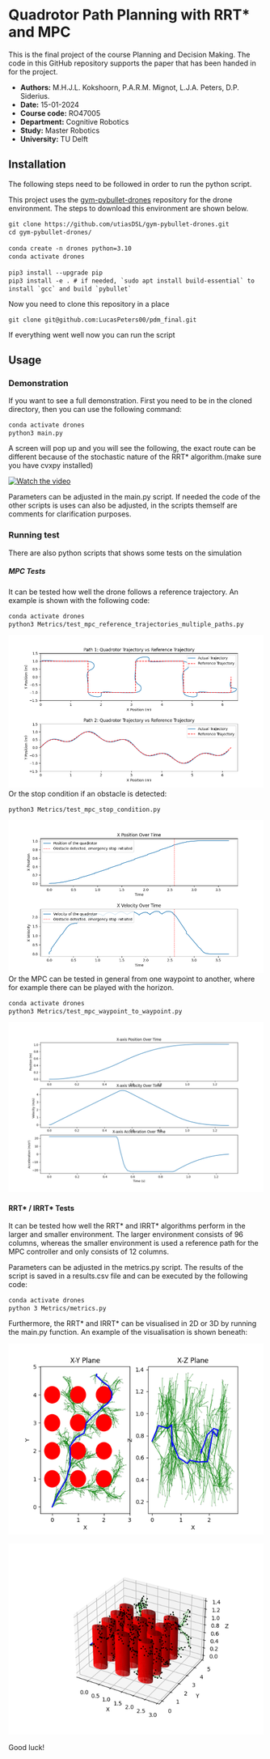 # Quadrotor Path Planning with RRT* and MPC
This is the final project of the course Planning and Decision Making. The code in this GitHub repository supports the paper that has been handed in for the project.

- **Authors:** M.H.J.L. Kokshoorn, P.A.R.M. Mignot, L.J.A. Peters, D.P. Siderius.
- **Date:** 15-01-2024
- **Course code:** RO47005
- **Department:** Cognitive Robotics
- **Study:** Master Robotics
- **University:** TU Delft

## Installation

The following steps need to be followed in order to run the python script.

This project uses the [gym-pybullet-drones](https://github.com/utiasDSL/gym-pybullet-drones) repository for the drone environment. The steps to download this environment are shown below.

``` 
git clone https://github.com/utiasDSL/gym-pybullet-drones.git
cd gym-pybullet-drones/

conda create -n drones python=3.10
conda activate drones

pip3 install --upgrade pip
pip3 install -e . # if needed, `sudo apt install build-essential` to install `gcc` and build `pybullet`
```
Now you need to clone this repository in a place 

``` 
git clone git@github.com:LucasPeters00/pdm_final.git
```
If everything went well now you can run the script

## Usage

### Demonstration

If you want to see a full demonstration. First you need to be in the cloned directory, then you can use the following command:

```
conda activate drones
python3 main.py
```
A screen will pop up and you will see the following, the exact route can be different because of the stochastic nature of the RRT* algorithm.(make sure you have cvxpy installed) 

[![Watch the video](https://img.youtube.com/vi/ynw0QnEbT1k/maxresdefault.jpg)](https://youtu.be/ynw0QnEbT1k)

Parameters can be adjusted in the main.py script. If needed the code of the other scripts is uses can also be adjusted, in the scripts themself are comments for clarification purposes.

### Running test

There are also python scripts that shows some tests on the simulation

##### MPC Tests

It can be tested how well the drone follows a reference trajectory. An example is shown with the following code:

```
conda activate drones
python3 Metrics/test_mpc_reference_trajectories_multiple_paths.py
```
![Example Image](images/trajectory_vs_reference.png)
Or the stop condition if an obstacle is detected:

```
python3 Metrics/test_mpc_stop_condition.py
```
![Example Image](images/example_stop_img.png)
Or the MPC can be tested in general from one waypoint to another, where for example there can be played with the horizon.

```
conda activate drones
python3 Metrics/test_mpc_waypoint_to_waypoint.py
```
![Example Image](images/example_w_t_w.png)

#### RRT* / IRRT* Tests

It can be tested how well the RRT* and IRRT* algorithms perform in the larger and smaller environment. The larger environment consists of 96 columns, whereas the smaller environment is used a reference path for the MPC controller and only consists of 12 columns. 

Parameters can be adjusted in the metrics.py script. The results of the script is saved in a results.csv file and can be executed by the following code:

```
conda activate drones
python 3 Metrics/metrics.py
```

Furthermore, the RRT* and IRRT* can be visualised in 2D or 3D by running the main.py function. An example of the visualisation is shown beneath:


![Example Image](images/Figure_1_2D.png)

![Example Image](images/Figure_1_3D.png)

Good luck!




